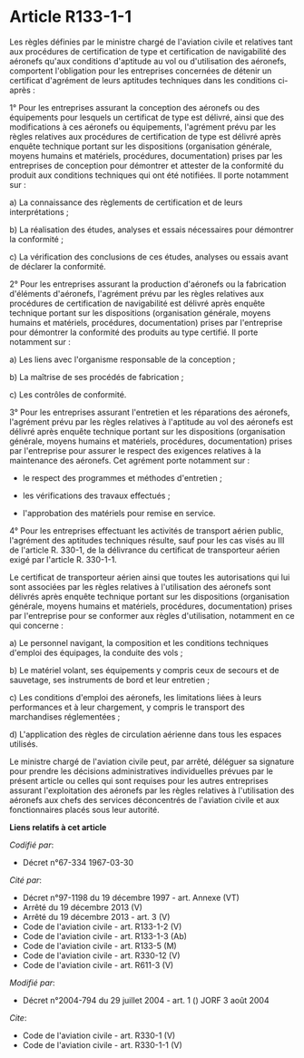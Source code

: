 # Article R133-1-1

Les règles définies par le ministre chargé de l'aviation civile et relatives tant aux procédures de certification de type et
certification de navigabilité des aéronefs qu'aux conditions d'aptitude au vol ou d'utilisation des aéronefs, comportent
l'obligation pour les entreprises concernées de détenir un certificat d'agrément de leurs aptitudes techniques dans les
conditions ci-après : 

1° Pour les entreprises assurant la conception des aéronefs ou des équipements pour lesquels un certificat de type est
délivré, ainsi que des modifications à ces aéronefs ou équipements, l'agrément prévu par les règles relatives aux procédures
de certification de type est délivré après enquête technique portant sur les dispositions (organisation générale, moyens
humains et matériels, procédures, documentation) prises par les entreprises de conception pour démontrer et attester de la
conformité du produit aux conditions techniques qui ont été notifiées. Il porte notamment sur : 

a) La connaissance des règlements de certification et de leurs interprétations ; 

b) La réalisation des études, analyses et essais nécessaires pour démontrer la conformité ; 

c) La vérification des conclusions de ces études, analyses ou essais avant de déclarer la conformité. 

2° Pour les entreprises assurant la production d'aéronefs ou la fabrication d'éléments d'aéronefs, l'agrément prévu par les
règles relatives aux procédures de certification de navigabilité est délivré après enquête technique portant sur les
dispositions (organisation générale, moyens humains et matériels, procédures, documentation) prises par l'entreprise pour
démontrer la conformité des produits au type certifié. Il porte notamment sur : 

a) Les liens avec l'organisme responsable de la conception ; 

b) La maîtrise de ses procédés de fabrication ; 

c) Les contrôles de conformité. 

3° Pour les entreprises assurant l'entretien et les réparations des aéronefs, l'agrément prévu par les règles relatives à
l'aptitude au vol des aéronefs est délivré après enquête technique portant sur les dispositions (organisation générale,
moyens humains et matériels, procédures, documentation) prises par l'entreprise pour assurer le respect des exigences
relatives à la maintenance des aéronefs. Cet agrément porte notamment sur :

- le respect des programmes et méthodes d'entretien ;

- les vérifications des travaux effectués ;

- l'approbation des matériels pour remise en service. 

4° Pour les entreprises effectuant les activités de transport aérien public, l'agrément des aptitudes techniques résulte,
sauf pour les cas visés au III de l'article R. 330-1, de la délivrance du certificat de transporteur aérien exigé par
l'article R. 330-1-1. 

Le certificat de transporteur aérien ainsi que toutes les autorisations qui lui sont associées par les règles relatives à
l'utilisation des aéronefs sont délivrés après enquête technique portant sur les dispositions (organisation générale, moyens
humains et matériels, procédures, documentation) prises par l'entreprise pour se conformer aux règles d'utilisation,
notamment en ce qui concerne : 

a) Le personnel navigant, la composition et les conditions techniques d'emploi des équipages, la conduite des vols ; 

b) Le matériel volant, ses équipements y compris ceux de secours et de sauvetage, ses instruments de bord et leur
entretien ; 

c) Les conditions d'emploi des aéronefs, les limitations liées à leurs performances et à leur chargement, y compris le
transport des marchandises réglementées ; 

d) L'application des règles de circulation aérienne dans tous les espaces utilisés. 

Le ministre chargé de l'aviation civile peut, par arrêté, déléguer sa signature pour prendre les décisions administratives
individuelles prévues par le présent article ou celles qui sont requises pour les autres entreprises assurant l'exploitation
des aéronefs par les règles relatives à l'utilisation des aéronefs aux chefs des services déconcentrés de l'aviation civile
et aux fonctionnaires placés sous leur autorité.

**Liens relatifs à cet article**

_Codifié par_:

  - Décret n°67-334 1967-03-30

_Cité par_:

  - Décret n°97-1198 du 19 décembre 1997 - art. Annexe (VT)
  - Arrêté du 19 décembre 2013 (V)
  - Arrêté du 19 décembre 2013 - art. 3 (V)
  - Code de l'aviation civile - art. R133-1-2 (V)
  - Code de l'aviation civile - art. R133-1-3 (Ab)
  - Code de l'aviation civile - art. R133-5 (M)
  - Code de l'aviation civile - art. R330-12 (V)
  - Code de l'aviation civile - art. R611-3 (V)

_Modifié par_:

  - Décret n°2004-794 du 29 juillet 2004 - art. 1 () JORF 3 août 2004

_Cite_:

  - Code de l'aviation civile - art. R330-1 (V)
  - Code de l'aviation civile - art. R330-1-1 (V)
